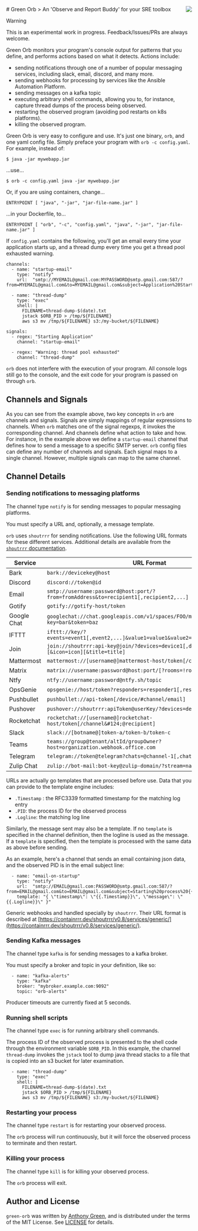 <img src="images/green-orb.png" align="right" />
# Green Orb
> An 'Observe and Report Buddy' for your SRE toolbox

> [!WARNING]
> This is an experimental work in progress.
> Feedback/Issues/PRs are always welcome.

Green Orb monitors your program's console output for patterns that you
define, and performs actions based on what it detects.  Actions
include:

* sending notifications through one of a number of popular messaging
  services, including slack, email, discord, and many more.
* sending webhooks for processing by services like the Ansible
  Automation Platform.
* sending messages on a kafka topic
* executing arbitrary shell commands, allowing you to, for instance,
  capture thread dumps of the process being observed.
* restarting the observed program (avoiding pod restarts on k8s
  platforms).
* killing the observed program.

Green Orb is very easy to configure and use.  It's just one binary, `orb`, and one yaml
config file.  Simply preface your program with `orb -c config.yaml`.  For example, instead of:
```
$ java -jar mywebapp.jar
```
...use...
```
$ orb -c config.yaml java -jar mywebapp.jar
```

Or, if you are using containers, change...
```
ENTRYPOINT [ "java", "-jar", "jar-file-name.jar" ]
```
...in your Dockerfile, to...
```
ENTRYPOINT [ "orb", "-c", "config.yaml", "java", "-jar", "jar-file-name.jar" ]
```

If `config.yaml` contains the following, you'll get an email every
time your application starts up, and a thread dump every time you get
a thread pool exhausted warning.

```
channels:
  - name: "startup-email"
    type: "notify"
    url:  "smtp://MYEMAIL@gmail.com:MYPASSWORD@smtp.gmail.com:587/?from=MYEMAIL@gmail.com&to=MYEMAIL@gmail.com&subject=Application%20Starting!"

  - name: "thread-dump"
    type: "exec"
    shell: |
      FILENAME=thread-dump-$(date).txt
      jstack $ORB_PID > /tmp/${FILENAME}
      aws s3 mv /tmp/${FILENAME} s3:/my-bucket/${FILENAME}

signals:
  - regex: "Starting Application"
    channel: "startup-email"

  - regex: "Warning: thread pool exhausted"
    channel: "thread-dump"
```

`orb` does not interfere with the execution of your program.  All
console logs still go to the console, and the exit code for your
program is passed on through `orb`.

## Channels and Signals

As you can see from the example above, two key concepts in `orb`
are channels and signals.  Signals are simply mappings of regular
expressions to channels.  When `orb` matches one of the signal
regexps, it invokes the corresponding channel.  And channels define
what action to take and how.  For instance, in the example above we
define a `startup-email` channel that defines how to send a message to
a specific SMTP server.  `orb` config files can define any number
of channels and signals.  Each signal maps to a single channel.
However, multiple signals can map to the same channel.

## Channel Details

### Sending notifications to messaging platforms

The channel type `notify` is for sending messages to popular messaging
platforms.

You must specify a URL and, optionally, a message template.

`orb` uses `shoutrrr` for sending notifications.  Use the following
URL formats for these different services.  Additional details are
available from the [`shoutrrr`
documentation](https://containrrr.dev/shoutrrr/v0.8/services/overview/).

| Service     | URL Format                                                                                 |
|-------------|-------------------------------------------------------------------------------------------- |
| Bark        | `bark://devicekey@host`                                                                    |
| Discord     | `discord://token@id`                                                                       |
| Email       | `smtp://username:password@host:port/?from=fromAddress&to=recipient1[,recipient2,...]`     |
| Gotify      | `gotify://gotify-host/token`                                                               |
| Google Chat | `googlechat://chat.googleapis.com/v1/spaces/FOO/messages?key=bar&token=baz`               |
| IFTTT       | `ifttt://key/?events=event1[,event2,...]&value1=value1&value2=value2&value3=value3`     |
| Join        | `join://shoutrrr:api-key@join/?devices=device1[,device2, ...][&icon=icon][&title=title]` |
| Mattermost  | `mattermost://[username@]mattermost-host/token[/channel]`                                  |
| Matrix      | `matrix://username:password@host:port/[?rooms=!roomID1[,roomAlias2]]`                      |
| Ntfy        | `ntfy://username:password@ntfy.sh/topic`                                                   |
| OpsGenie    | `opsgenie://host/token?responders=responder1[,responder2]`                                 |
| Pushbullet  | `pushbullet://api-token[/device/#channel/email]`                                           |
| Pushover    | `pushover://shoutrrr:apiToken@userKey/?devices=device1[,device2, ...]`                     |
| Rocketchat  | `rocketchat://[username@]rocketchat-host/token[/channel&#124;@recipient]`                  |
| Slack       | `slack://[botname@]token-a/token-b/token-c`                                                |
| Teams       | `teams://group@tenant/altId/groupOwner?host=organization.webhook.office.com`               |
| Telegram    | `telegram://token@telegram?chats=@channel-1[,chat-id-1,...]`                               |
| Zulip Chat  | `zulip://bot-mail:bot-key@zulip-domain/?stream=name-or-id&topic=name`                     |

URLs are actually go templates that are processed before use.  Data
that you can provide to the template engine includes:
- `.Timestamp` : the RFC3339 formatted timestamp for the matching log entry
- `.PID`: the process ID for the observed process
- `.Logline`: the matching log line

Similarly, the message sent may also be a template.  If no `template`
is specified in the channel definition, then the logline is used as
the message.  If a `template` is specified, then the template is
processed with the same data as above before sending.

As an example, here's a channel that sends an email containing json
data, and the observed PID is in the email subject line:

```
  - name: "email-on-startup"
    type: "notify"
    url:  "smtp://EMAIL@gmail.com:PASSWORD@smtp.gmail.com:587/?from=EMAIL@gmail.com&to=EMAIL@gmail.com&subject=Starting%20process%20{{.PID}}!"
    template: "{ \"timestamp\": \"{{.Timestamp}}\", \"message\": \"{{.Logline}}\" }"
```

Generic webhooks and handled specially by `shoutrrr`.  Their URL
format is described at
[https://containrrr.dev/shoutrrr/v0.8/services/generic/](https://containrrr.dev/shoutrrr/v0.8/services/generic/).

### Sending Kafka messages

The channel type `kafka` is for sending messages to a kafka broker.

You must specify a broker and topic in your definition, like so:

```
  - name: "kafka-alerts"
    type: "kafka"
    broker: "mybroker.example.com:9092"
    topic: "orb-alerts"
```

Producer timeouts are currently fixed at 5 seconds.

### Running shell scripts

The channel type `exec` is for running arbitrary shell commands.

The process ID of the observed process is presented to the shell code
through the environment variable `$ORB_PID`.  In this example, the
channel `thread-dump` invokes the `jstack` tool to dump java thread
stacks to a file that is copied into an s3 bucket for later
examination.

```
  - name: "thread-dump"
    type: "exec"
    shell: |
      FILENAME=thread-dump-$(date).txt
      jstack $ORB_PID > /tmp/${FILENAME}
      aws s3 mv /tmp/${FILENAME} s3:/my-bucket/${FILENAME}
```

### Restarting your process

The channel type `restart` is for restarting your observed process.

The `orb` process will run continuously, but it will force the
observed process to terminate and then restart.

### Killing your process

The channel type `kill` is for killing your observed process.

The `orb` process will exit.

## Author and License

`green-orb` was written by [Anthony
Green](https://github.com/atgreen), and is distributed under the terms
of the MIT License.  See
[LICENSE](https://raw.githubusercontent.com/atgreen/green-orb/main/LICENSE)
for details.
